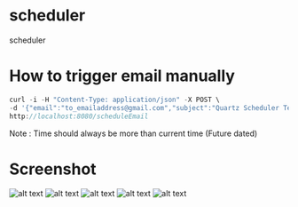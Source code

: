 # scheduler
scheduler

# How to trigger email manually
```js
curl -i -H "Content-Type: application/json" -X POST \
-d '{"email":"to_emailaddress@gmail.com","subject":"Quartz Scheduler Testing","body":"Testing service","dateTime":"2019-02-27T02:48:00","timeZone":"Asia/Kolkata"}' \
http://localhost:8080/scheduleEmail
```

Note : Time should always be more than current time (Future dated)

# Screenshot

![alt text](http://i66.tinypic.com/2vm9h1l.jpg "preview1")
![alt text](http://i68.tinypic.com/avh34m.jpg "preview2")
![alt text](http://i63.tinypic.com/2sbkf0g.jpg "preview3")
![alt text](http://i67.tinypic.com/9horc1.jpg "preview4")
![alt text](http://i66.tinypic.com/18ytya.jpg "preview4")

